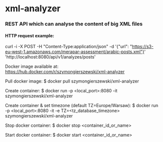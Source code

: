 # xml-analyzer
### REST API which can analyse the content of big XML files

#### HTTP request example:

curl -i -X POST -H "Content-Type:application/json" -d '{"url": "https://s3-eu-west-1.amazonaws.com/merapar-assessment/arabic-posts.xml"}' 'http://localhost:8080/api/v1/analyzes/posts'


Docker image available at: https://hub.docker.com/r/szymongierszewski/xml-analyzer

Pull docker image: $ docker pull szymongierszewski/xml-analyzer

Create container: $ docker run -p <local_port>:8080 -it szymongierszewski/xml-analyzer

Create container & set timezone (default TZ=Europe/Warsaw): $ docker run -p <local_port>:8080 -it -e TZ=<tz_database_timezone> szymongierszewski/xml-analyzer

Stop docker container: $ docker stop <container_id_or_name>

Start docker container: $ docker start <container_id_or_name>
